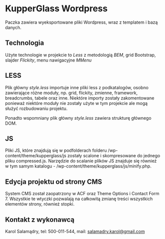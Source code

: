 # KupperGlass Wordpress

Paczka zawiera wyeksportowane pliki Wordpress, wraz z templatem i bazą danych.

## Technologia

Użyte technologie w projekcie to *Less* z metodologią *BEM*, grid Bootstrap, slajder *Flickity*, menu nawigacyjne *MMenu*

## LESS

Plik główny *style.less* importuje inne pliki less z podkatalogów, osobno zawierające różne moduły, np. grid, flickity, zmienne, framework, breadcrumbs, tabele oraz inne. Niektóre importy zostały zakomentowane ponieważ niektóre moduły nie zostały użyte w tym projekcie ale mogą służyć rozbudowaniu projektu.

Ponadto wspomniany plik główny *style.less* zawiera strukturę głównego DOM.

## JS

Pliki JS, które znajdują się w podfolderach folderu /wp-content/theme/kupperglass/js zostały scalone i skompresowane do jednego pliku compressed.js. Narzędzie do scalanie plików JS znajduje się również w tym samym katalogu - /wp-content/theme/kupperglass/js/minify.php.

## Edycja projektu od strony CMS

System CMS został zaopatrzony w ACF oraz Theme Options i Contact Form 7. Wszystkie te wtyczki pozwalają na całkowitą zmianę treści wszystkich elementów strony, również stopki.

## Kontakt z wykonawcą

Karol Salamądry,
tel: 500-011-544,
mail: salamadry.karol@gmail.com